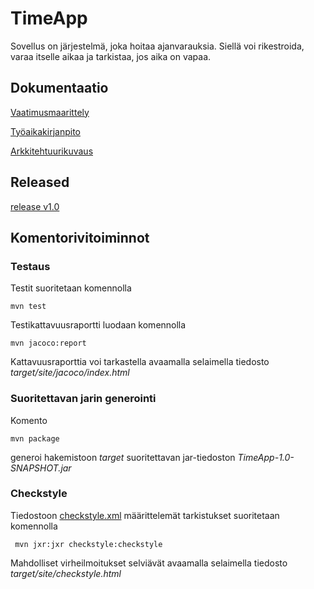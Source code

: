 # TimeApp

Sovellus on järjestelmä, joka hoitaa ajanvarauksia. Siellä voi rikestroida, varaa itselle aikaa ja tarkistaa, jos aika on vapaa.

## Dokumentaatio

[Vaatimusmaarittely]( https://github.com/olegTervo/otm-harjoitustyo/blob/master/dokumentaatio/vaatimusmaarittely.md )

[Työaikakirjanpito]( https://github.com/olegTervo/otm-harjoitustyo/blob/master/dokumentaatio/tuntikirjanpito.md )

[Arkkitehtuurikuvaus]( https://github.com/olegTervo/otm-harjoitustyo/blob/master/dokumentaatio/arkkitehtuuri.md )

## Released

[release v1.0]( https://github.com/olegTervo/otm-harjoitustyo/releases/tag/release )

## Komentorivitoiminnot

### Testaus

Testit suoritetaan komennolla

```
mvn test
```

Testikattavuusraportti luodaan komennolla

```
mvn jacoco:report
```

Kattavuusraporttia voi tarkastella avaamalla selaimella tiedosto _target/site/jacoco/index.html_

### Suoritettavan jarin generointi

Komento

```
mvn package
```

generoi hakemistoon _target_ suoritettavan jar-tiedoston _TimeApp-1.0-SNAPSHOT.jar_

### Checkstyle

Tiedostoon [checkstyle.xml](https://github.com/olegTervo/otm-harjoitustyo/blob/master/TimeApp/checkstyle.xml) määrittelemät tarkistukset suoritetaan komennolla

```
 mvn jxr:jxr checkstyle:checkstyle
```

Mahdolliset virheilmoitukset selviävät avaamalla selaimella tiedosto _target/site/checkstyle.html_
